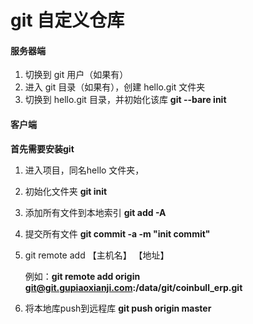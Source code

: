 # git 自定义仓库



#### 服务器端

1. 切换到 git 用户（如果有）
2. 进入 git 目录（如果有），创建 hello.git 文件夹
3. 切换到 hello.git 目录，并初始化该库  **git --bare init**





#### 客户端

**首先需要安装git**

1. 进入项目，同名hello 文件夹，

2. 初始化文件夹  **git init** 

3. 添加所有文件到本地索引  **git add -A**

4. 提交所有文件 **git commit -a -m "init commit"**

5. git remote add 【主机名】 【地址】

   例如：**git remote add origin  git@git.gupiaoxianji.com:/data/git/coinbull_erp.git** 

6. 将本地库push到远程库  **git push origin master**